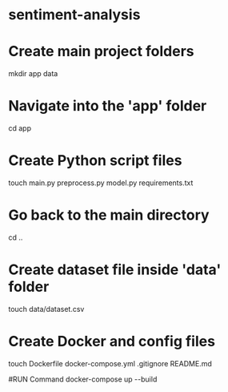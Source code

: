 # sentiment-analysis
# Create main project folders
mkdir app data

# Navigate into the 'app' folder
cd app

# Create Python script files
touch main.py preprocess.py model.py requirements.txt

# Go back to the main directory
cd ..

# Create dataset file inside 'data' folder
touch data/dataset.csv

# Create Docker and config files
touch Dockerfile docker-compose.yml .gitignore README.md

#RUN Command
docker-compose up --build


